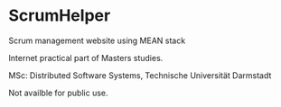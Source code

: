 # ScrumHelper
Scrum management website using MEAN stack

Internet practical part of Masters studies.

MSc: Distributed Software Systems, Technische Universität Darmstadt

Not availble for public use. 
